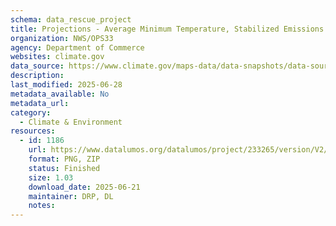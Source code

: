 ```yaml
---
schema: data_rescue_project 
title: Projections - Average Minimum Temperature, Stabilized Emissions
organization: NWS/OPS33
agency: Department of Commerce
websites: climate.gov
data_source: https://www.climate.gov/maps-data/data-snapshots/data-source/projections-average-minimum-temperature-stabilized-emissions
description: 
last_modified: 2025-06-28
metadata_available: No
metadata_url: 
category:
  - Climate & Environment 
resources:
  - id: 1186
    url: https://www.datalumos.org/datalumos/project/233265/version/V2/view
    format: PNG, ZIP
    status: Finished
    size: 1.03
    download_date: 2025-06-21
    maintainer: DRP, DL
    notes: 
---
```

